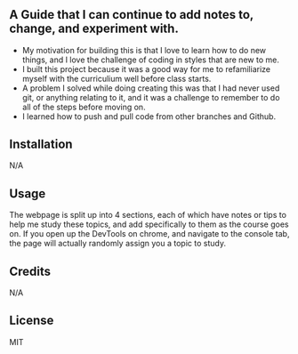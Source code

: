 # <My Prework Study Guide Webpage>

## A Guide that I can continue to add notes to, change, and experiment with.


- My motivation for building this is that I love to learn how to do new things, and I love the challenge of coding in styles that are new to me.
- I built this project because it was a good way for me to refamiliarize myself with the curriculium well before class starts.
- A problem I solved while doing creating this was that I had never used git, or anything relating to it, and it was a challenge to remember to do all of the steps before moving on.
- I learned how to push and pull code from other branches and Github.

## Installation

N/A

## Usage

The webpage is split up into 4 sections, each of which have notes or tips to help me study these topics, and add specifically to them as the course goes on. If you open up the DevTools on chrome, and navigate to the console tab, the page will actually randomly assign you a topic to study.

## Credits

N/A

## License

MIT
